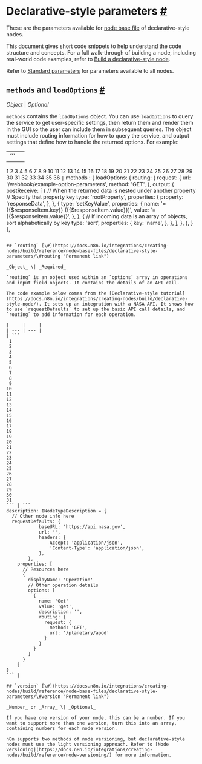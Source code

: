 # Declarative-style parameters [\#](https://docs.n8n.io/integrations/creating-nodes/build/reference/node-base-files/declarative-style-parameters/\#declarative-style-parameters "Permanent link")

These are the parameters available for [node base file](https://docs.n8n.io/integrations/creating-nodes/build/reference/node-base-files/) of declarative-style nodes.

This document gives short code snippets to help understand the code structure and concepts. For a full walk-through of building a node, including real-world code examples, refer to [Build a declarative-style node](https://docs.n8n.io/integrations/creating-nodes/build/declarative-style-node/).

Refer to [Standard parameters](https://docs.n8n.io/integrations/creating-nodes/build/reference/node-base-files/standard-parameters/) for parameters available to all nodes.

## `methods` and `loadOptions` [\#](https://docs.n8n.io/integrations/creating-nodes/build/reference/node-base-files/declarative-style-parameters/\#methods-and-loadoptions "Permanent link")

_Object_ \| _Optional_

`methods` contains the `loadOptions` object. You can use `loadOptions` to query the service to get user-specific settings, then return them and render them in the GUI so the user can include them in subsequent queries. The object must include routing information for how to query the service, and output settings that define how to handle the returned options. For example:

|     |     |
| --- | --- |
| ```
 1
 2
 3
 4
 5
 6
 7
 8
 9
10
11
12
13
14
15
16
17
18
19
20
21
22
23
24
25
26
27
28
29
30
31
32
33
34
35
36
``` | ```
methods : {
	loadOptions: {
		routing: {
			request: {
				url: '/webhook/example-option-parameters',
				method: 'GET',
			},
			output: {
				postReceive: [
					{
						// When the returned data is nested under another property
						// Specify that property key
						type: 'rootProperty',
						properties: {
							property: 'responseData',
						},
					},
					{
						type: 'setKeyValue',
						properties: {
							name: '={{$responseItem.key}} ({{$responseItem.value}})',
							value: '={{$responseItem.value}}',
						},
					},
					{
						// If incoming data is an array of objects, sort alphabetically by key
						type: 'sort',
						properties: {
							key: 'name',
						},
					},
				],
			},
		},
	}
},
``` |

## `routing` [\#](https://docs.n8n.io/integrations/creating-nodes/build/reference/node-base-files/declarative-style-parameters/\#routing "Permanent link")

_Object_ \| _Required_

`routing` is an object used within an `options` array in operations and input field objects. It contains the details of an API call.

The code example below comes from the [Declarative-style tutorial](https://docs.n8n.io/integrations/creating-nodes/build/declarative-style-node/). It sets up an integration with a NASA API. It shows how to use `requestDefaults` to set up the basic API call details, and `routing` to add information for each operation.

|     |     |
| --- | --- |
| ```
 1
 2
 3
 4
 5
 6
 7
 8
 9
10
11
12
13
14
15
16
17
18
19
20
21
22
23
24
25
26
27
28
29
30
31
``` | ```
description: INodeTypeDescription = {
  // Other node info here
  requestDefaults: {
			baseURL: 'https://api.nasa.gov',
			url: '',
			headers: {
				Accept: 'application/json',
				'Content-Type': 'application/json',
			},
		},
    properties: [
      // Resources here
      {
        displayName: 'Operation'
        // Other operation details
        options: [
          {
            name: 'Get'
            value: 'get',
            description: '',
            routing: {
              request: {
                method: 'GET',
                url: '/planetary/apod'
              }
            }
          }
        ]
      }
    ]
}
``` |

## `version` [\#](https://docs.n8n.io/integrations/creating-nodes/build/reference/node-base-files/declarative-style-parameters/\#version "Permanent link")

_Number_ or _Array_ \| _Optional_

If you have one version of your node, this can be a number. If you want to support more than one version, turn this into an array, containing numbers for each node version.

n8n supports two methods of node versioning, but declarative-style nodes must use the light versioning approach. Refer to [Node versioning](https://docs.n8n.io/integrations/creating-nodes/build/reference/node-versioning/) for more information.